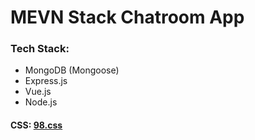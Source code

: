# MEVN Stack Chatroom App

### Tech Stack:
- MongoDB (Mongoose)
- Express.js
- Vue.js
- Node.js

#### CSS: [98.css](https://jdan.github.io/98.css)

